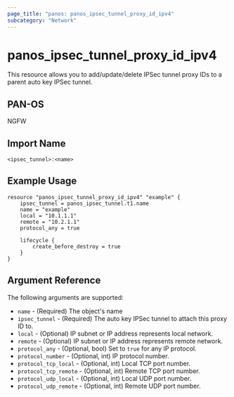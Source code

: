 ```yaml
---
page_title: "panos: panos_ipsec_tunnel_proxy_id_ipv4"
subcategory: "Network"
---
```


# panos_ipsec_tunnel_proxy_id_ipv4

This resource allows you to add/update/delete IPSec tunnel proxy IDs to
a parent auto key IPSec tunnel.


## PAN-OS

NGFW


## Import Name

```shell
<ipsec_tunnel>:<name>
```


## Example Usage

```hcl
resource "panos_ipsec_tunnel_proxy_id_ipv4" "example" {
    ipsec_tunnel = panos_ipsec_tunnel.t1.name
    name = "example"
    local = "10.1.1.1"
    remote = "10.2.1.1"
    protocol_any = true

    lifecycle {
        create_before_destroy = true
    }
}
```

## Argument Reference

The following arguments are supported:

* `name` - (Required) The object's name
* `ipsec_tunnel` - (Required) The auto key IPSec tunnel to attach this 
  proxy ID to.
* `local` - (Optional) IP subnet or IP address represents local network.
* `remote` - (Optional) IP subnet or IP address represents remote network.
* `protocol_any` - (Optional, bool) Set to `true` for any IP protocol.
* `protocol_number` - (Optional, int) IP protocol number.
* `protocol_tcp_local` - (Optional, int) Local TCP port number.
* `protocol_tcp_remote` - (Optional, int) Remote TCP port number.
* `protocol_udp_local` - (Optional, int) Local UDP port number.
* `protocol_udp_remote` - (Optional, int) Remote UDP port number.
